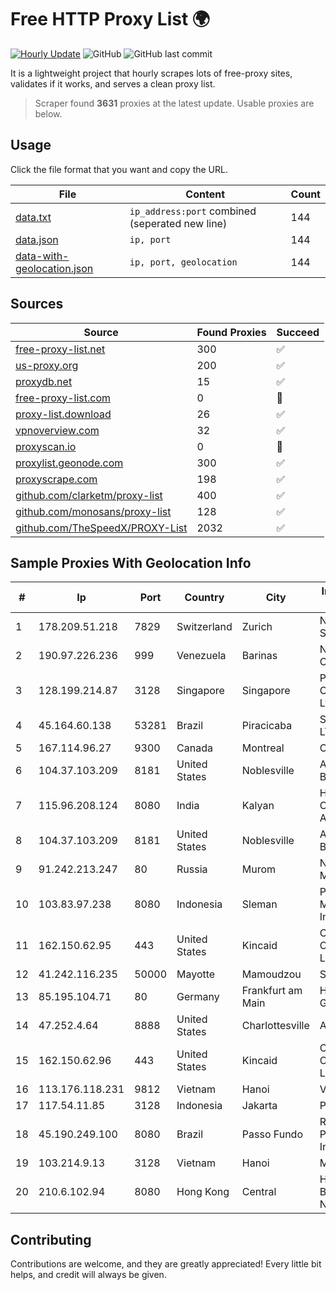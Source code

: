 
# Free HTTP Proxy List 🌍

[![Hourly Update](https://github.com/mertguvencli/http-proxy-list/actions/workflows/main.yml/badge.svg?branch=main)](https://github.com/mertguvencli/http-proxy-list/actions/workflows/main.yml)
![GitHub](https://img.shields.io/github/license/mertguvencli/http-proxy-list)
![GitHub last commit](https://img.shields.io/github/last-commit/mertguvencli/http-proxy-list)

It is a lightweight project that hourly scrapes lots of free-proxy sites, validates if it works, and serves a clean proxy list.


> Scraper found **3631** proxies at the latest update. Usable proxies are below.

## Usage

Click the file format that you want and copy the URL.


|File|Content|Count|
|----|-------|-----|
|[data.txt](https://raw.githubusercontent.com/mertguvencli/http-proxy-list/main/proxy-list/data.txt)|`ip_address:port` combined (seperated new line)|144|
|[data.json](https://raw.githubusercontent.com/mertguvencli/http-proxy-list/main/proxy-list/data.json)|`ip, port`|144|
|[data-with-geolocation.json](https://raw.githubusercontent.com/mertguvencli/http-proxy-list/main/proxy-list/data-with-geolocation.json)|`ip, port, geolocation`|144|

## Sources

|Source|Found Proxies|Succeed|
|------|-------------|-------|
|[free-proxy-list.net](https://free-proxy-list.net)|300|✅|
|[us-proxy.org](https://www.us-proxy.org)|200|✅|
|[proxydb.net](http://proxydb.net)|15|✅|
|[free-proxy-list.com](https://free-proxy-list.com/?page=&port=&type%5B%5D=http&type%5B%5D=https&up_time=0&search=Search)|0|🚫|
|[proxy-list.download](https://www.proxy-list.download/HTTP)|26|✅|
|[vpnoverview.com](https://vpnoverview.com/privacy/anonymous-browsing/free-proxy-servers)|32|✅|
|[proxyscan.io](https://www.proxyscan.io)|0|🚫|
|[proxylist.geonode.com](https://proxylist.geonode.com/api/proxy-list?limit=300&page=1&sort_by=lastChecked&sort_type=desc&protocols=http,https)|300|✅|
|[proxyscrape.com](https://api.proxyscrape.com/v2/?request=displayproxies&protocol=http&timeout=10000&country=all&ssl=all&anonymity=all)|198|✅|
|[github.com/clarketm/proxy-list](https://raw.githubusercontent.com/clarketm/proxy-list/master/proxy-list-raw.txt)|400|✅|
|[github.com/monosans/proxy-list](https://raw.githubusercontent.com/monosans/proxy-list/main/proxies/http.txt)|128|✅|
|[github.com/TheSpeedX/PROXY-List](https://raw.githubusercontent.com/TheSpeedX/PROXY-List/master/http.txt)|2032|✅|


## Sample Proxies With Geolocation Info

|#|Ip|Port|Country|City|Internet Service Provider|
|-|--|----|-------|----|-------------------------|
|1|178.209.51.218|7829|Switzerland|Zurich|Nine Internet Solutions AG|
|2|190.97.226.236|999|Venezuela|Barinas|NetLink América C.A.|
|3|128.199.214.87|3128|Singapore|Singapore|Partner Communications Ltd.|
|4|45.164.60.138|53281|Brazil|Piracicaba|SRG TELECOM LTDA|
|5|167.114.96.27|9300|Canada|Montreal|OVH SAS|
|6|104.37.103.209|8181|United States|Noblesville|ALTIUS Broadband, LLC|
|7|115.96.208.124|8080|India|Kalyan|Hathway IP over Cable Internet Access|
|8|104.37.103.209|8181|United States|Noblesville|ALTIUS Broadband, LLC|
|9|91.242.213.247|80|Russia|Murom|NAVIGATOR-MUROM|
|10|103.83.97.238|8080|Indonesia|Sleman|PT. Foxline Mediadata Indonusa|
|11|162.150.62.95|443|United States|Kincaid|Comcast Cable Communications, LLC|
|12|41.242.116.235|50000|Mayotte|Mamoudzou|STOI-block1|
|13|85.195.104.71|80|Germany|Frankfurt am Main|Host Europe GmbH|
|14|47.252.4.64|8888|United States|Charlottesville|Alibaba.com LLC|
|15|162.150.62.96|443|United States|Kincaid|Comcast Cable Communications, LLC|
|16|113.176.118.231|9812|Vietnam|Hanoi|VNPT|
|17|117.54.11.85|3128|Indonesia|Jakarta|PT IndoInternet|
|18|45.190.249.100|8080|Brazil|Passo Fundo|RK Telecom Provedor Internet LTDA|
|19|103.214.9.13|3128|Vietnam|Hanoi|MEGACORE|
|20|210.6.102.94|8080|Hong Kong|Central|Hong Kong Broadband Network Ltd|



## Contributing

Contributions are welcome, and they are greatly appreciated! Every
little bit helps, and credit will always be given.

